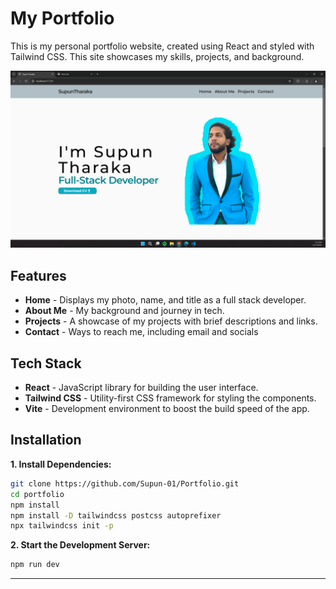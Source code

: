 # My Portfolio

This is my personal portfolio website, created using React and styled with Tailwind CSS. This site showcases my skills, projects, and background.

<div a align="center">

![App Screenshot](https://raw.githubusercontent.com/Supun-01/Portfolio/master/Screenshots/01.png)

</div>

## Features

- **Home** - Displays my photo, name, and title as a full stack developer.
- **About Me** - My background and journey in tech.
- **Projects** - A showcase of my projects with brief descriptions and links.
- **Contact** - Ways to reach me, including email and socials

## Tech Stack

- **React** - JavaScript library for building the user interface.
- **Tailwind CSS** - Utility-first CSS framework for styling the components.
- **Vite** - Development environment to boost the build speed of the app.

## Installation

**1. Install Dependencies:**

```bash
git clone https://github.com/Supun-01/Portfolio.git
cd portfolio
npm install
npm install -D tailwindcss postcss autoprefixer
npx tailwindcss init -p
```

**2. Start the Development Server:**

```bash
npm run dev
```

---
